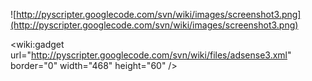 ![http://pyscripter.googlecode.com/svn/wiki/images/screenshot3.png](http://pyscripter.googlecode.com/svn/wiki/images/screenshot3.png)

&lt;wiki:gadget url="http://pyscripter.googlecode.com/svn/wiki/files/adsense3.xml" border="0" width="468" height="60" /&gt;